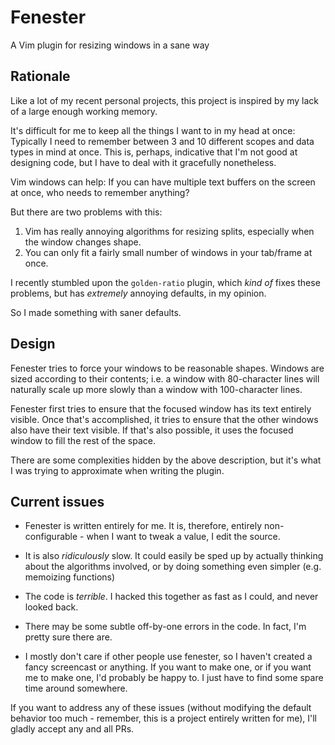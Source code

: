 # Fenester

A Vim plugin for resizing windows in a sane way

## Rationale

Like a lot of my recent personal projects, this project
is inspired by my lack of a large enough working memory.

It's difficult for me to keep all the things I want to
in my head at once: Typically I need to remember
between 3 and 10 different scopes and data types
in mind at once. This is, perhaps, indicative that
I'm not good at designing code, but I have to deal
with it gracefully nonetheless.

Vim windows can help: If you can have multiple text
buffers on the screen at once, who needs to remember
anything?

But there are two problems with this:

1. Vim has really annoying algorithms for resizing
splits, especially when the window changes shape.
2. You can only fit a fairly small number of windows
in your tab/frame at once.

I recently stumbled upon the `golden-ratio` plugin,
which _kind of_ fixes these problems, but has
_extremely_ annoying defaults, in my opinion.

So I made something with saner defaults.


## Design

Fenester tries to force your windows to be reasonable
shapes. Windows are sized according to their contents;
i.e. a window with 80-character lines will naturally
scale up more slowly than a window with 100-character
lines.

Fenester first tries to ensure that the focused window
has its text entirely visible. Once that's accomplished,
it tries to ensure that the other windows also have
their text visible. If that's also possible, it uses
the focused window to fill the rest of the space.

There are some complexities hidden by the above
description, but it's what I was trying to approximate
when writing the plugin.

## Current issues

* Fenester is written entirely for me. It is, therefore,
entirely non-configurable - when I want to tweak
a value, I edit the source.

* It is also _ridiculously_ slow. It could easily be
sped up by actually thinking about the algorithms
involved, or by doing something even simpler (e.g.
memoizing functions)

* The code is *terrible*. I hacked this together as
fast as I could, and never looked back.

* There may be some subtle off-by-one errors in the code.
In fact, I'm pretty sure there are.

* I mostly don't care if other people use fenester,
so I haven't created a fancy screencast or anything.
If you want to make one, or if you want me to make one,
I'd probably be happy to. I just have to find some spare
time around somewhere.

If you want to address any of these issues (without
modifying the default behavior too much - remember,
this is a project entirely written for me), I'll gladly
accept any and all PRs.

